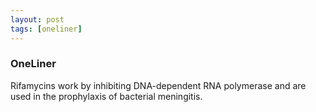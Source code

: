 ```yaml
---
layout: post
tags: [oneliner]
---
```



### OneLiner

Rifamycins work by inhibiting DNA-dependent RNA polymerase and are used in the prophylaxis of bacterial meningitis.
